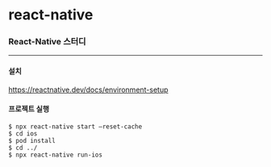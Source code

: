 # react-native

### React-Native 스터디
***

#### 설치
<https://reactnative.dev/docs/environment-setup>

#### 프로젝트 실행
```
$ npx react-native start —reset-cache   
$ cd ios  
$ pod install  
$ cd ../ 
$ npx react-native run-ios  
```
